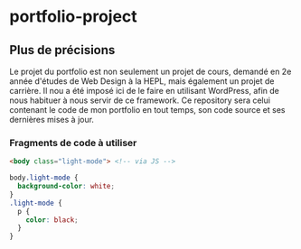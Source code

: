 # portfolio-project

## Plus de précisions

Le projet du portfolio est non seulement un projet de cours, demandé en 2e année d'études de Web Design à la HEPL, mais également un projet de carrière. Il nou a été imposé ici de le faire en utilisant WordPress, afin de nous habituer à nous servir de ce framework.
Ce repository sera celui contenant le code de mon portfolio en tout temps, son code source et ses dernières mises à jour.


### Fragments de code à utiliser

```HTML
<body class="light-mode"> <!-- via JS -->
```
```SCSS
body.light-mode {
  background-color: white;
}
.light-mode {
  p {
    color: black;
  }
}
```
